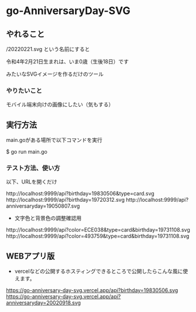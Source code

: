 # go-AnniversaryDay-SVG



## やれること

/20220221.svg
という名前にすると

令和4年2月21日生まれは、いま0歳（生後18日）です

みたいなSVGイメージを作るだけのツール

### やりたいこと

モバイル端末向けの画像にしたい（気もする）

## 実行方法

main.goがある場所で以下コマンドを実行

$ go run main.go

### テスト方法、使い方

以下、URLを開くだけ

http://localhost:9999/api?birthday=19830506&type=card.svg
http://localhost:9999/api?birthday=19720312.svg
http://localhost:9999/api?anniversaryday=19050807.svg

- 文字色と背景色の調整確認用

http://localhost:9999/api?color=ECE038&type=card&birthday=19731108.svg
http://localhost:9999/api?color=493759&type=card&birthday=19731108.svg

## WEBアプリ版

- vercelなどの公開するホスティングできるところで公開したらこんな風に使えます。

https://go-anniversary-day-svg.vercel.app/api?birthday=19830506.svg
https://go-anniversary-day-svg.vercel.app/api?anniversaryday=20020918.svg

